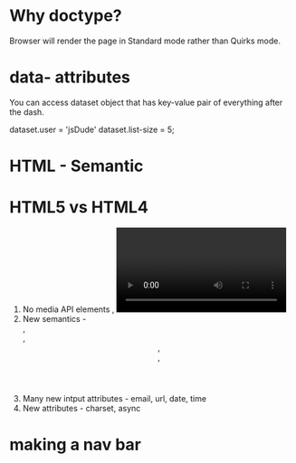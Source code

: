 # Why doctype?

Browser will render the page in Standard mode rather than Quirks mode.

# data- attributes

You can access dataset object that has key-value pair of everything after the dash.

<div id="myDiv" data-user="jsDude" data-list-size="5" data-maxage="180"></div>
dataset.user = 'jsDude'
dataset.list-size = 5;

# HTML - Semantic

# HTML5 vs HTML4

1. No media API elements <canvas>, <video>, <audio>
2. New semantics - <article>, <section>, <header>, <footer>, <nav>
3. Many new intput attributes - email, url, date, time
4. New attributes - charset, async

# making a nav bar
